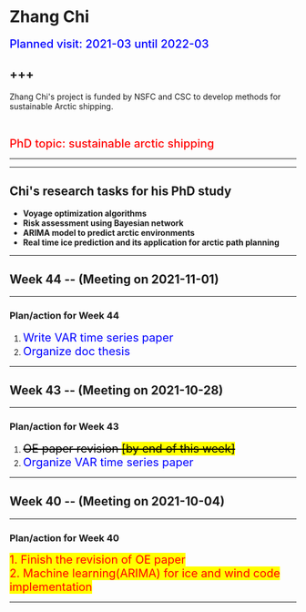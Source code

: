 # Zhang Chi
<span style = "color: blue; font-size: 20px; font-weight: 500">Planned visit: 2021-03 until 2022-03</span>

+++
---

Zhang Chi's project is funded by NSFC and CSC to develop methods for sustainable Arctic shipping.


<br />


<span style = "color:red; font-weight: 500; font-size: 20px;">PhD topic: sustainable arctic shipping</span>

---

***
## Chi's research tasks for his PhD study
- **Voyage optimization algorithms**
- **Risk assessment using Bayesian network**
- **ARIMA model to predict arctic environments**
- **Real time ice prediction and its application for arctic path planning**

***
## Week 44 -- (Meeting on 2021-11-01)
---

### Plan/action for Week 44
1. <span style = "font-weight: 400; font-size: 20px; color: blue">Write VAR time series paper<br /> </span></span>
2. <span style = "font-weight: 400; font-size: 20px; color: blue">Organize doc thesis<br /> </span></span>

***
## Week 43 -- (Meeting on 2021-10-28)
---

### Plan/action for Week 43
1. <span style = "font-weight: 400; font-size: 20px; color: black"><strike>OE paper revision <span style = "background: yellow">[by end of this week]</strike><br /> </span></span>
2. <span style = "font-weight: 400; font-size: 20px; color: blue">Organize VAR time series paper<br /> </span></span>

***
## Week 40 -- (Meeting on 2021-10-04)
---


### Plan/action for Week 40
<span style = "background: yellow; font-weight: 400; font-size: 20px; color: red">
  1. Finish the revision of OE paper <br />
  2. Machine learning(ARIMA) for ice and wind code implementation <br />
</span>

***
